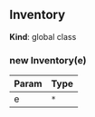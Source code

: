 <a name="Inventory"></a>

## Inventory
**Kind**: global class  
<a name="new_Inventory_new"></a>

### new Inventory(e)

| Param | Type |
| --- | --- |
| e | <code>\*</code> | 

